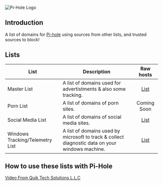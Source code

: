 ![Pi-Hole Logo](https://upload.wikimedia.org/wikipedia/commons/0/00/Pi-hole_Logo.png)

## Introduction

A list of domains for [Pi-hole](https://pi-hole.net) using sources from other lists, and trusted sources to block!

## Lists

| List                            | Description                                                                                     |                                                               Raw hosts                                                               |
| ------------------------------- | ----------------------------------------------------------------------------------------------- | :-----------------------------------------------------------------------------------------------------------------------------------: |
| Master List                     | A list of domains used for advertistments & also some tracking.                                 |                    [List](https://raw.githubusercontent.com/josephistired/pihole-block-list/main/master-list.txt)                     |
| Porn List                       | A list of domains of porn sites.                                                                |                                                              Coming Soon                                                              |
| Social Media List               | A list of domains of social media sites.                                                        |        [List](https://raw.githubusercontent.com/josephistired/pihole-block-list/main/Additional%20Lists/social-media-list.txt)        |
| Windows Tracking/Telemetry List | A list of domains used by microsoft to track & collect diagnostic data on your windows machine. | [List](https://raw.githubusercontent.com/josephistired/pihole-block-list/main/Additional%20Lists/windows-tracking-telemetry-list.txt) |

## How to use these lists with Pi-Hole

[Video From Quik Tech Solutions L.L.C](https://youtu.be/FUu_8uAV_94)
